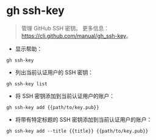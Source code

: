 # gh ssh-key

> 管理 GitHub SSH 密钥。
> 更多信息：<https://cli.github.com/manual/gh_ssh-key>。

- 显示帮助：

`gh ssh-key`

- 列出当前认证用户的 SSH 密钥：

`gh ssh-key list`

- 将 SSH 密钥添加到当前认证用户的账户：

`gh ssh-key add {{path/to/key.pub}}`

- 将带有特定标题的 SSH 密钥添加到当前认证用户的账户：

`gh ssh-key add --title {{title}} {{path/to/key.pub}}`